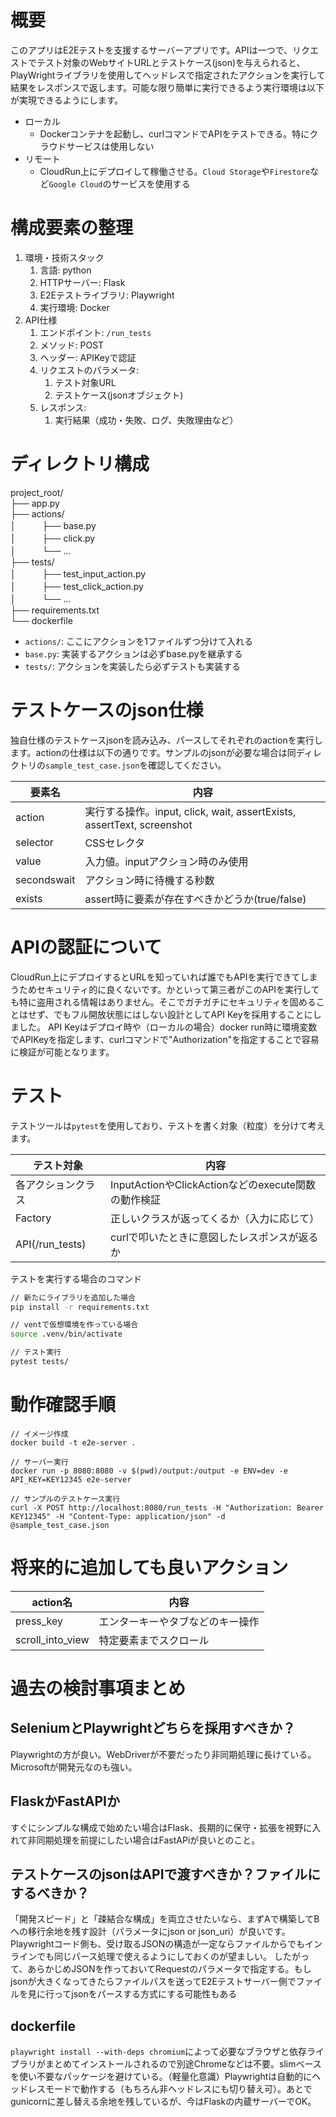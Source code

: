 # 概要
このアプリはE2Eテストを支援するサーバーアプリです。APIは一つで、リクエストでテスト対象のWebサイトURLとテストケース(json)を与えられると、PlayWrightライブラリを使用してヘッドレスで指定されたアクションを実行して結果をレスポンスで返します。可能な限り簡単に実行できるよう実行環境は以下が実現できるようにします。
- ローカル
  - Dockerコンテナを起動し、curlコマンドでAPIをテストできる。特にクラウドサービスは使用しない
- リモート
  - CloudRun上にデプロイして稼働させる。`Cloud Storage`や`Firestore`など`Google Cloud`のサービスを使用する

# 構成要素の整理
1. 環境・技術スタック
   1. 言語: python
   2. HTTPサーバー: Flask
   3. E2Eテストライブラリ: Playwright
   4. 実行環境: Docker
2. API仕様
   1. エンドポイント: `/run_tests`
   2. メソッド: POST
   3. ヘッダー: APIKeyで認証
   4. リクエストのパラメータ:
      1. テスト対象URL
      2. テストケース(jsonオブジェクト)
   5. レスポンス:
      1. 実行結果（成功・失敗、ログ、失敗理由など）

# ディレクトリ構成
project_root/  
├── app.py  
├── actions/  
│　　　├── base.py  
│　　　├── click.py   
│　　　└── ...  
├── tests/  
│　　　├── test_input_action.py  
│　　　├── test_click_action.py  
│　　　└── ...  
├── requirements.txt  
└── dockerfile  

- `actions/`: ここにアクションを1ファイルずつ分けて入れる
- `base.py`: 実装するアクションは必ずbase.pyを継承する
- `tests/`: アクションを実装したら必ずテストも実装する

# テストケースのjson仕様
独自仕様のテストケースjsonを読み込み、パースしてそれぞれのactionを実行します。actionの仕様は以下の通りです。サンプルのjsonが必要な場合は同ディレクトリの`sample_test_case.json`を確認してください。

|     要素名    |     内容     |
| ------------ | ------------- |
| action       | 実行する操作。input, click, wait, assertExists, assertText, screenshot |
| selector     | CSSセレクタ |
| value        | 入力値。inputアクション時のみ使用 |
| secondswait  | アクション時に待機する秒数 |
| exists       | assert時に要素が存在すべきかどうか(true/false) |

# APIの認証について
CloudRun上にデプロイするとURLを知っていれば誰でもAPIを実行できてしまうためセキュリティ的に良くないです。かといって第三者がこのAPIを実行しても特に盗用される情報はありません。そこでガチガチにセキュリティを固めることはせず、でもフル開放状態にはしない設計としてAPI Keyを採用することにしました。
API Keyはデプロイ時や（ローカルの場合）docker run時に環境変数でAPIKeyを指定します、curlコマンドで"Authorization"を指定することで容易に検証が可能となります。

# テスト
テストツールは`pytest`を使用しており、テストを書く対象（粒度）を分けて考えます。

|      テスト対象     | 内容 |
| ------------------ | ----- |
| 各アクションクラス | InputActionやClickActionなどのexecute関数の動作検証 |
| Factory         | 正しいクラスが返ってくるか（入力に応じて） |
| API(/run_tests) | curlで叩いたときに意図したレスポンスが返るか |

テストを実行する場合のコマンド
```sh
// 新たにライブラリを追加した場合
pip install -r requirements.txt

// ventで仮想環境を作っている場合
source .venv/bin/activate

// テスト実行
pytest tests/
```

# 動作確認手順
```
// イメージ作成
docker build -t e2e-server .

// サーバー実行
docker run -p 8080:8080 -v $(pwd)/output:/output -e ENV=dev -e API_KEY=KEY12345 e2e-server

// サンプルのテストケース実行
curl -X POST http://localhost:8080/run_tests -H "Authorization: Bearer KEY12345" -H "Content-Type: application/json" -d @sample_test_case.json
```
# 将来的に追加しても良いアクション
|      action名    |     内容     |
| ---------------- | ------------- |
| press_key        | エンターキーやタブなどのキー操作 |
| scroll_into_view | 特定要素までスクロール |


# 過去の検討事項まとめ
## SeleniumとPlaywrightどちらを採用すべきか？
Playwrightの方が良い。WebDriverが不要だったり非同期処理に長けている。Microsoftが開発元なのも強い。
## FlaskかFastAPIか
すぐにシンプルな構成で始めたい場合はFlask、長期的に保守・拡張を視野に入れて非同期処理を前提にしたい場合はFastAPiが良いとのこと。
## テストケースのjsonはAPIで渡すべきか？ファイルにするべきか？
「開発スピード」と「疎結合な構成」を両立させたいなら、まずAで構築してBへの移行余地を残す設計（パラメータにjson or json_uri）が良いです。Playwrightコード側も、受け取るJSONの構造が一定ならファイルからでもインラインでも同じパース処理で使えるようにしておくのが望ましい。
したがって、あらかじめJSONを作っておいてRequestのパラメータで指定する。もしjsonが大きくなってきたらファイルパスを送ってE2Eテストサーバー側でファイルを見に行ってjsonをパースする方式にする可能性もある
## dockerfile
`playwright install --with-deps chromium`によって必要なブラウザと依存ライブラリがまとめてインストールされるので別途Chromeなどは不要。slimベースを使い不要なパッケージを避けている。（軽量化意識）Playwrightは自動的にヘッドレスモードで動作する（もちろん非ヘッドレスにも切り替え可）。あとでgunicornに差し替える余地を残しているが、今はFlaskの内蔵サーバーでOK。